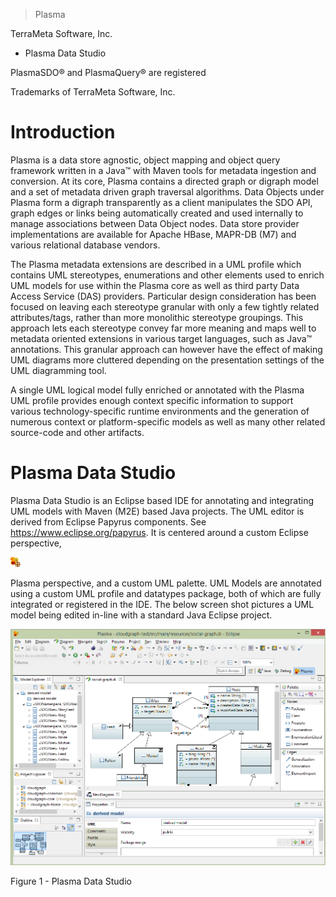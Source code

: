 >   Plasma

TerraMeta Software, Inc.

-   Plasma Data Studio

PlasmaSDO® and PlasmaQuery® are registered

Trademarks of TerraMeta Software, Inc.

**Introduction**
================

Plasma is a data store agnostic, object mapping and object query framework
written in a Java™ with Maven tools for metadata ingestion and conversion. At
its core, Plasma contains a directed graph or digraph model and a set of
metadata driven graph traversal algorithms. Data Objects under Plasma form a
digraph transparently as a client manipulates the SDO API, graph edges or links
being automatically created and used internally to manage associations between
Data Object nodes. Data store provider implementations are available for Apache
HBase, MAPR-DB (M7) and various relational database vendors.

The Plasma metadata extensions are described in a UML profile which contains UML
stereotypes, enumerations and other elements used to enrich UML models for use
within the Plasma core as well as third party Data Access Service (DAS)
providers. Particular design consideration has been focused on leaving each
stereotype granular with only a few tightly related attributes/tags, rather than
more monolithic stereotype groupings. This approach lets each stereotype convey
far more meaning and maps well to metadata oriented extensions in various target
languages, such as Java™ annotations. This granular approach can however have
the effect of making UML diagrams more cluttered depending on the presentation
settings of the UML diagramming tool.

A single UML logical model fully enriched or annotated with the Plasma UML
profile provides enough context specific information to support various
technology-specific runtime environments and the generation of numerous context
or platform-specific models as well as many other related source-code and other
artifacts.

**Plasma Data Studio**
======================

Plasma Data Studio is an Eclipse based IDE for annotating and integrating UML
models with Maven (M2E) based Java projects. The UML editor is derived from
Eclipse Papyrus components. See <https://www.eclipse.org/papyrus>. It is
centered around a custom Eclipse perspective,

![C:\\Users\\scinnamond\\AppData\\Local\\Microsoft\\Windows\\INetCache\\Content.Word\\plasma_perspective6.png](media/899f97f67a142f224eba0adb07d46a52.png)

Plasma perspective, and a custom UML palette. UML Models are annotated using a
custom UML profile and datatypes package, both of which are fully integrated or
registered in the IDE. The below screen shot pictures a UML model being edited
in-line with a standard Java Eclipse project.

![](media/a1d5c95c85c47d2685679af60d11cd93.png)

Figure 1 - Plasma Data Studio

